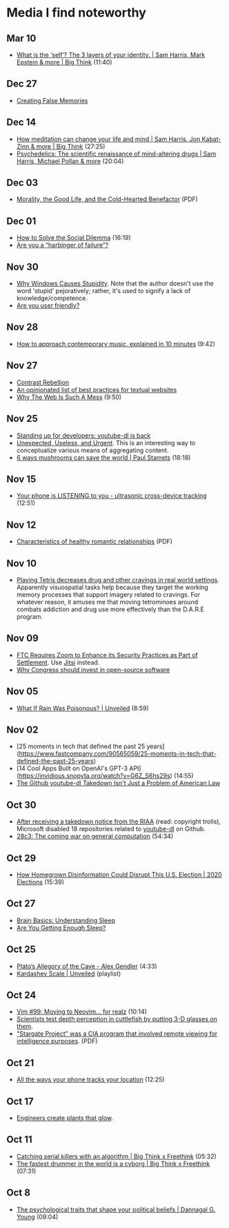 # Media I find noteworthy

## Mar 10

- [What is the ‘self’? The 3 layers of your identity. | Sam Harris, Mark
  Epstein & more | Big Think](https://invidiou.site/watch?v=l0TzeH6Zmog) (11:40)

## Dec 27

- [Creating False Memories](https://staff.washington.edu/eloftus/Articles/sciam.htm)

## Dec 14

- [How meditation can change your life and mind | Sam Harris, Jon
  Kabat-Zinn & more | Big
  Think](https://invidious.snopyta.org/watch?v=jCJdl6Vs7wg) (27:25)
- [Psychedelics: The scientific renaissance of mind-altering drugs | Sam
  Harris, Michael Pollan & more](https://invidious.snopyta.org/watch?v=5T0LmbWROKY)
  (20:04)

## Dec 03

- [Morality, the Good Life, and the Cold-Hearted Benefactor](http://aporia.byu.edu/pdfs/mcmurray-morality_the_good_life_and_the_coldhearted_benefactor.pdf) (PDF)

## Dec 01

- [How to Solve the Social
  Dilemma](https://invidious.snopyta.org/watch?v=wyxnaaPqbRk) (16:19)
- [Are you a “harbinger of failure”?](https://news.mit.edu/2015/harbinger-failure-consumers-unpopular-products-1223)

## Nov 30

- [Why Windows Causes
  Stupidity](https://www.over-yonder.net/~fullermd/rants/winstupid/1).
  Note that the author doesn't use the word 'stupid' pejoratively; rather, it's used to signify a lack of
  knowledge/competence.
- [Are you user
  friendly?](https://www.over-yonder.net/~fullermd/rants/userfriendly/1)

## Nov 28

- [How to approach contemporary music, explained in 10 minutes](https://invidious.snopyta.org/watch?v=WbE5sfYhxIk) (9:42)

## Nov 27

- [Contrast Rebellion](https://contrastrebellion.com/)
- [An opinionated list of best practices for textual
  websites](https://seirdy.one/2020/11/23/website-best-practices.html)
- [Why The Web Is Such A
  Mess](https://invidious.snopyta.org/watch?v=OFRjZtYs3wY) (9:50)

## Nov 25

- [Standing up for developers: youtube-dl is
  back](https://github.blog/2020-11-16-standing-up-for-developers-youtube-dl-is-back/)
- [Unexpected, Useless, and
  Urgent](https://www.charlieharrington.com/unexpected-useless-and-urgent).
  This is an interesting way to conceptualize various means of
  aggregating content.
- [6 ways mushrooms can save the world | Paul
  Stamets](https://www.ted.com/talks/paul_stamets_6_ways_mushrooms_can_save_the_world) (18:18)

## Nov 15

- [Your phone is LISTENING to you - ultrasonic cross-device
  tracking](https://invidious.snopyta.org/watch?v=j1FfVK6sj4I) (12:51)

## Nov 12

- [Characteristics of healthy romantic
  relationships](https://assets.campbell.edu/wp-content/uploads/2016/12/22122441/characteristics-of-healthy-romantic-relationships.pdf) (PDF)

## Nov 10

- [Playing Tetris decreases drug and other cravings in real world
  settings](https://pubmed.ncbi.nlm.nih.gov/26275843/). Apparently
  visuospatial tasks help because they target the working memory
  processes that support imagery related to cravings. For whatever
  reason, it amuses me that moving tetrominoes around combats addiction
  and drug use more effectively than the D.A.R.E program.

## Nov 09

- [FTC Requires Zoom to Enhance its Security Practices as Part of
  Settlement](https://www.ftc.gov/news-events/press-releases/2020/11/ftc-requires-zoom-enhance-its-security-practices-part-settlement).
  Use [Jitsi](https://jitsi.org/) instead.
- [Why Congress should invest in open-source software](https://www.brookings.edu/techstream/why-congress-should-invest-in-open-source-software/)

## Nov 05

- [What If Rain Was Poisonous? |
  Unveiled](https://invidious.snopyta.org/watch?v=D6zprGIbQj4) (8:59)

## Nov 02

- [25 moments in tech that defined the past 25 years]
  (https://www.fastcompany.com/90565059/25-moments-in-tech-that-defined-the-past-25-years)
- [14 Cool Apps Built on OpenAI's GPT-3 API]
  (https://invidious.snopyta.org/watch?v=G6Z_S6hs29s) (14:55)
- [The Github youtube-dl Takedown Isn't Just a Problem of American
  Law](https://www.eff.org/deeplinks/2020/11/github-youtube-dl-takedown-isnt-just-problem-american-law)

## Oct 30

- [After receiving a takedown notice from the RIAA](https://github.com/github/dmca/blob/master/2020/10/2020-10-23-RIAA.md) (read: copyright trolls), Microsoft disabled 18 repositories related to [youtube-dl](https://github.com/ytdl-org/youtube-dl) on Github.
- [28c3: The coming war on general computation](https://invidious.snopyta.org/watch?v=HUEvRyemKSg) (54:34)

## Oct 29

- [How Homegrown Disinformation Could Disrupt This U.S. Election | 2020
Elections](https://invidious.snopyta.org/watch?v=_gNcYdvF1Co) (15:39)

## Oct 27

- [Brain Basics: Understanding
  Sleep](https://www.ninds.nih.gov/Disorders/Patient-Caregiver-Education/Understanding-Sleep)
- [Are You Getting Enough
  Sleep?](https://www.cdc.gov/sleep/features/getting-enough-sleep.html)


## Oct 25

- [Plato’s Allegory of the Cave - Alex Gendler](https://invidious.snopyta.org/watch?v=1RWOpQXTltA) (4:33)
- [Kardashev Scale |
  Unveiled](https://invidious.snopyta.org/playlist?list=PLfq8kkw599aDDjXd5nvroklQ9wC3_KLB9)
  (playlist)

## Oct 24

- [Vim #99: Moving to Neovim... for
realz](https://invidious.snopyta.org/watch?v=T7TAX653_OM) (10:14)
- [Scientists test depth perception in cuttlefish by putting 3-D glasses
  on
  them](https://www.nytimes.com/2020/01/08/science/3d-glasses-cuttlefish.html).
- ["Stargate Project" was a CIA program that involved remote
  viewing for intelligence
  purposes](https://www.cia.gov/library/readingroom/docs/CIA-RDP96-00789R003300210001-2.pdf).
  (PDF)

## Oct 21

- [All the ways your phone tracks your
  location](https://invidious.snopyta.org/watch?v=GMIY4J8jAUc) (12:25)

## Oct 17

- [Engineers create plants that
  glow](https://news.mit.edu/2017/engineers-create-nanobionic-plants-that-glow-1213).

## Oct 11

- [Catching serial killers with an algorithm | Big Think x Freethink](https://invidious.snopyta.org/watch?v=8BvjAlf2SBk) (05:32)
- [The fastest drummer in the world is a cyborg | Big Think x Freethink](https://invidious.snopyta.org/watch?v=V-cz2tiHzEo) (07:31)

## Oct 8

- [The psychological traits that shape your political beliefs | Dannagal
G.
Young](https://www.ted.com/talks/dannagal_g_young_the_psychological_traits_that_shape_your_political_beliefs)
(09:04)

